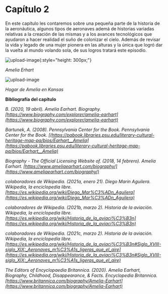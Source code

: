 # Capítulo 2

En este capítulo les contaremos sobre una pequeña parte de la historia de la aeronáutica, algunos tipos de aeronaves ademá de historias variadas relativas a la creación de las mismas y a los avances tecnológicos que ayudaron a hacer realidad el suño de colonizar el cielo. Además de revisar la vida y legado de una mujer pionera en las alturas y la única que logró dar la vuelta al mundo volando sola, de sus logros tratará este episodio.


![upload-image](https://cdn.britannica.com/78/164578-050-634E4E33/Amelia-Earhart.jpg){:style="height: 300px;"}

*Amelia Erhart*

![upload-image](https://cdn.britannica.com/s:690x388,c:crop/69/152769-004-1FD2E12E/Childhood-home-Amelia-Earhart-Atchison-Kansas.jpg)

*Hogar de Amelia en Kansas*


**Bibliografía del capítulo**

*B. (2020, 19 abril). Amelia Earhart. Biography. [https://www.biography.com/explorer/amelia-earhart](https://www.biography.com/explorer/amelia-earhart)*

*Bartunek, A. (2008). Pennsylvania Center for the Book. Pennsylvania Center for the Book. [(https://pabook.libraries.psu.edu/literary-cultural-heritage-map-pa/bios/Earhart__Amelia](https://pabook.libraries.psu.edu/literary-cultural-heritage-map-pa/bios/Earhart__Amelia)*

*Biography - The Official Licensing Website of. (2018, 14 febrero). Amelia Earhart. [https://www.ameliaearhart.com/biography/](https://www.ameliaearhart.com/biography/)*

*colaboradores de Wikipedia. (2021a, enero 21). Diego Marín Aguilera. Wikipedia, la enciclopedia libre. [https://es.wikipedia.org/wiki/Diego_Mar%C3%ADn_Aguilera](https://es.wikipedia.org/wiki/Diego_Mar%C3%ADn_Aguilera)*

*colaboradores de Wikipedia. (2021b, marzo 2). Historia de la aviación. Wikipedia, la enciclopedia libre. [https://es.wikipedia.org/wiki/Historia_de_la_aviaci%C3%B3n](https://es.wikipedia.org/wiki/Historia_de_la_aviaci%C3%B3n)*

*colaboradores de Wikipedia. (2021c, marzo 2). Historia de la aviación. Wikipedia, la enciclopedia libre. [https://es.wikipedia.org/wiki/Historia_de_la_aviaci%C3%B3n#Siglo_XVIII-siglo_XIX:_Aeronaves_m%C3%A1s_ligeras_que_el_aire](https://es.wikipedia.org/wiki/Historia_de_la_aviaci%C3%B3n#Siglo_XVIII-siglo_XIX:_Aeronaves_m%C3%A1s_ligeras_que_el_aire)*

*The Editors of Encyclopaedia Britannica. (2020). Amelia Earhart, Biography, Childhood, Disappearance, & Facts. Encyclopedia Britannica. [https://www.britannica.com/biography/Amelia-Earhart](https://www.britannica.com/biography/Amelia-Earhart)*


